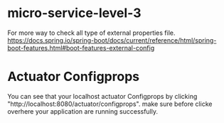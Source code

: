 # micro-service-level-3
For more way to check all type of external properties file. https://docs.spring.io/spring-boot/docs/current/reference/html/spring-boot-features.html#boot-features-external-config
# Actuator Configprops
You can see that your localhost actuator Configprops by clicking "http://localhost:8080/actuator/configprops". make sure before clicke overhere your application are running successfully. 

